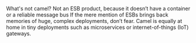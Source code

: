 What's not camel?
Not an ESB product, because it doesn’t have a container or a reliable message bus
If the mere mention of ESBs brings back memories of huge, complex deployments,
 don’t fear. Camel is equally at home in tiny deployments such as microservices 
 or internet-of-things (IoT) gateways.